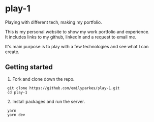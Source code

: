 # play-1
Playing with different tech, making my portfolio.

This is my personal website to show my work portfolio and experience.  
It includes links to my github, linkedIn and a request to email me.

It's main purpose is to play with a few technologies and see what I can create.

## Getting started
1. Fork and clone down the repo.

```shell
 git clone https://github.com/emilyparkes/play-1.git
 cd play-1
  ```
  2. Install packages and run the server.

```shell
 yarn 
 yarn dev
  ```
